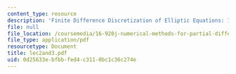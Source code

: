 ```yaml
---
content_type: resource
description: 'Finite Difference Discretization of Elliptic Equations: 1D Problem'
file: null
file_location: /coursemedia/16-920j-numerical-methods-for-partial-differential-equations-sma-5212-spring-2003/0d25633ebfbbfed4c3110bc1c36c274e_lec2and3.pdf
file_type: application/pdf
resourcetype: Document
title: lec2and3.pdf
uid: 0d25633e-bfbb-fed4-c311-0bc1c36c274e
---
```

